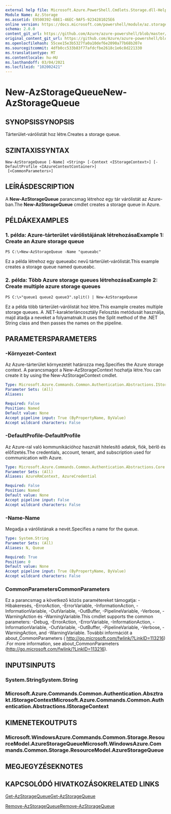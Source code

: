 ```yaml
---
external help file: Microsoft.Azure.PowerShell.Cmdlets.Storage.dll-Help.xml
Module Name: Az.Storage
ms.assetid: E9500392-6BE1-46EC-9AF5-9234281025E6
online version: https://docs.microsoft.com/powershell/module/az.storage/new-azstoragequeue
schema: 2.0.0
content_git_url: https://github.com/Azure/azure-powershell/blob/master/src/Storage/Storage.Management/help/New-AzStorageQueue.md
original_content_git_url: https://github.com/Azure/azure-powershell/blob/master/src/Storage/Storage.Management/help/New-AzStorageQueue.md
ms.openlocfilehash: 55cee15e3b5327fa0a10def6e2090a77b68b207e
ms.sourcegitcommit: 4dfb0cc533b83f77afdcfbe2618c1e6c8d221330
ms.translationtype: MT
ms.contentlocale: hu-HU
ms.lasthandoff: 03/04/2021
ms.locfileid: "102002421"
---
```

# <span data-ttu-id="1a3b9-101">New-AzStorageQueue</span><span class="sxs-lookup"><span data-stu-id="1a3b9-101">New-AzStorageQueue</span></span>

## <span data-ttu-id="1a3b9-102">SYNOPSIS</span><span class="sxs-lookup"><span data-stu-id="1a3b9-102">SYNOPSIS</span></span>
<span data-ttu-id="1a3b9-103">Tárterület-várólistát hoz létre.</span><span class="sxs-lookup"><span data-stu-id="1a3b9-103">Creates a storage queue.</span></span>

## <span data-ttu-id="1a3b9-104">SZINTAXIS</span><span class="sxs-lookup"><span data-stu-id="1a3b9-104">SYNTAX</span></span>

```
New-AzStorageQueue [-Name] <String> [-Context <IStorageContext>] [-DefaultProfile <IAzureContextContainer>]
 [<CommonParameters>]
```

## <span data-ttu-id="1a3b9-105">LEÍRÁS</span><span class="sxs-lookup"><span data-stu-id="1a3b9-105">DESCRIPTION</span></span>
<span data-ttu-id="1a3b9-106">A **New-AzStorageQueue** parancsmag létrehoz egy tár várólistát az Azure-ban.</span><span class="sxs-lookup"><span data-stu-id="1a3b9-106">The **New-AzStorageQueue** cmdlet creates a storage queue in Azure.</span></span>

## <span data-ttu-id="1a3b9-107">PÉLDÁK</span><span class="sxs-lookup"><span data-stu-id="1a3b9-107">EXAMPLES</span></span>

### <span data-ttu-id="1a3b9-108">1. példa: Azure-tárterület várólistájának létrehozása</span><span class="sxs-lookup"><span data-stu-id="1a3b9-108">Example 1: Create an Azure storage queue</span></span>
```
PS C:\>New-AzStorageQueue -Name "queueabc"
```

<span data-ttu-id="1a3b9-109">Ez a példa létrehoz egy queueabc nevű tárterület-várólistát.</span><span class="sxs-lookup"><span data-stu-id="1a3b9-109">This example creates a storage queue named queueabc.</span></span>

### <span data-ttu-id="1a3b9-110">2. példa: Több Azure storage queues létrehozása</span><span class="sxs-lookup"><span data-stu-id="1a3b9-110">Example 2: Create multiple azure storage queues</span></span>
```
PS C:\>"queue1 queue2 queue3".split() | New-AzStorageQueue
```

<span data-ttu-id="1a3b9-111">Ez a példa több tárterület-várólistát hoz létre.</span><span class="sxs-lookup"><span data-stu-id="1a3b9-111">This example creates multiple storage queues.</span></span>
<span data-ttu-id="1a3b9-112">A .NET-karakterláncosztály Felosztás metódusát használja, majd átadja a neveket a folyamatnak.</span><span class="sxs-lookup"><span data-stu-id="1a3b9-112">It uses the Split method of the .NET String class and then passes the names on the pipeline.</span></span>

## <span data-ttu-id="1a3b9-113">PARAMETERS</span><span class="sxs-lookup"><span data-stu-id="1a3b9-113">PARAMETERS</span></span>

### <span data-ttu-id="1a3b9-114">-Környezet</span><span class="sxs-lookup"><span data-stu-id="1a3b9-114">-Context</span></span>
<span data-ttu-id="1a3b9-115">Az Azure-tárterület környezetét határozza meg.</span><span class="sxs-lookup"><span data-stu-id="1a3b9-115">Specifies the Azure storage context.</span></span>
<span data-ttu-id="1a3b9-116">A parancsmagot a New-AzStorageContext hozhatja létre.</span><span class="sxs-lookup"><span data-stu-id="1a3b9-116">You can create it by using the New-AzStorageContext cmdlet.</span></span>

```yaml
Type: Microsoft.Azure.Commands.Common.Authentication.Abstractions.IStorageContext
Parameter Sets: (All)
Aliases:

Required: False
Position: Named
Default value: None
Accept pipeline input: True (ByPropertyName, ByValue)
Accept wildcard characters: False
```

### <span data-ttu-id="1a3b9-117">-DefaultProfile</span><span class="sxs-lookup"><span data-stu-id="1a3b9-117">-DefaultProfile</span></span>
<span data-ttu-id="1a3b9-118">Az Azure-ral való kommunikációhoz használt hitelesítő adatok, fiók, bérlő és előfizetés.</span><span class="sxs-lookup"><span data-stu-id="1a3b9-118">The credentials, account, tenant, and subscription used for communication with Azure.</span></span>

```yaml
Type: Microsoft.Azure.Commands.Common.Authentication.Abstractions.Core.IAzureContextContainer
Parameter Sets: (All)
Aliases: AzureRmContext, AzureCredential

Required: False
Position: Named
Default value: None
Accept pipeline input: False
Accept wildcard characters: False
```

### <span data-ttu-id="1a3b9-119">-Name</span><span class="sxs-lookup"><span data-stu-id="1a3b9-119">-Name</span></span>
<span data-ttu-id="1a3b9-120">Megadja a várólistának a nevét.</span><span class="sxs-lookup"><span data-stu-id="1a3b9-120">Specifies a name for the queue.</span></span>

```yaml
Type: System.String
Parameter Sets: (All)
Aliases: N, Queue

Required: True
Position: 0
Default value: None
Accept pipeline input: True (ByPropertyName, ByValue)
Accept wildcard characters: False
```

### <span data-ttu-id="1a3b9-121">CommonParameters</span><span class="sxs-lookup"><span data-stu-id="1a3b9-121">CommonParameters</span></span>
<span data-ttu-id="1a3b9-122">Ez a parancsmag a következő közös paramétereket támogatja: -Hibakeresés, -ErrorAction, -ErrorVariable, -InformationAction, -InformationVariable, -OutVariable, -OutBuffer, -PipelineVariable, -Verbose, -WarningAction és -WarningVariable.</span><span class="sxs-lookup"><span data-stu-id="1a3b9-122">This cmdlet supports the common parameters: -Debug, -ErrorAction, -ErrorVariable, -InformationAction, -InformationVariable, -OutVariable, -OutBuffer, -PipelineVariable, -Verbose, -WarningAction, and -WarningVariable.</span></span> <span data-ttu-id="1a3b9-123">További információt a about_CommonParameters ( http://go.microsoft.com/fwlink/?LinkID=113216) .</span><span class="sxs-lookup"><span data-stu-id="1a3b9-123">For more information, see about_CommonParameters (http://go.microsoft.com/fwlink/?LinkID=113216).</span></span>

## <span data-ttu-id="1a3b9-124">INPUTS</span><span class="sxs-lookup"><span data-stu-id="1a3b9-124">INPUTS</span></span>

### <span data-ttu-id="1a3b9-125">System.String</span><span class="sxs-lookup"><span data-stu-id="1a3b9-125">System.String</span></span>

### <span data-ttu-id="1a3b9-126">Microsoft.Azure.Commands.Common.Authentication.Absztrakt.IStorageContext</span><span class="sxs-lookup"><span data-stu-id="1a3b9-126">Microsoft.Azure.Commands.Common.Authentication.Abstractions.IStorageContext</span></span>

## <span data-ttu-id="1a3b9-127">KIMENETEK</span><span class="sxs-lookup"><span data-stu-id="1a3b9-127">OUTPUTS</span></span>

### <span data-ttu-id="1a3b9-128">Microsoft.WindowsAzure.Commands.Common.Storage.ResourceModel.AzureStorageQueue</span><span class="sxs-lookup"><span data-stu-id="1a3b9-128">Microsoft.WindowsAzure.Commands.Common.Storage.ResourceModel.AzureStorageQueue</span></span>

## <span data-ttu-id="1a3b9-129">MEGJEGYZÉSEK</span><span class="sxs-lookup"><span data-stu-id="1a3b9-129">NOTES</span></span>

## <span data-ttu-id="1a3b9-130">KAPCSOLÓDÓ HIVATKOZÁSOK</span><span class="sxs-lookup"><span data-stu-id="1a3b9-130">RELATED LINKS</span></span>

[<span data-ttu-id="1a3b9-131">Get-AzStorageQueue</span><span class="sxs-lookup"><span data-stu-id="1a3b9-131">Get-AzStorageQueue</span></span>](./Get-AzStorageQueue.md)

[<span data-ttu-id="1a3b9-132">Remove-AzStorageQueue</span><span class="sxs-lookup"><span data-stu-id="1a3b9-132">Remove-AzStorageQueue</span></span>](./Remove-AzStorageQueue.md)


